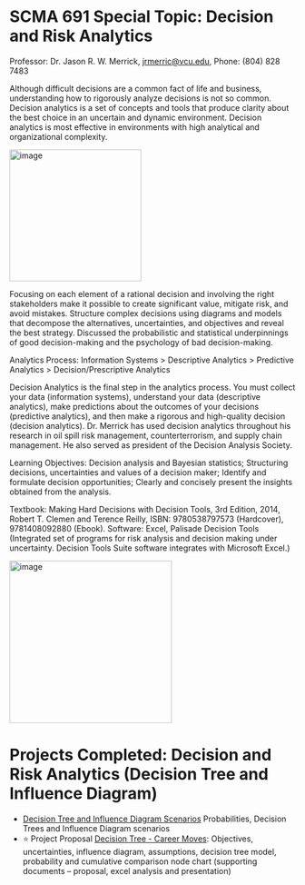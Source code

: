 # SCMA 691 Special Topic: Decision and Risk Analytics

Professor: Dr. Jason R. W. Merrick, jrmerric@vcu.edu, Phone: (804) 828 7483

Although difficult decisions are a common fact of life and business, understanding how to rigorously analyze decisions is not so common. Decision analytics is a set of concepts and tools that produce clarity about the best choice in an uncertain and dynamic environment. Decision analytics is most effective in environments with high analytical and organizational complexity.

<img width="232" alt="image" src="https://user-images.githubusercontent.com/65502025/152353674-f51b7cc9-0d89-4c6e-a140-a406ff4347eb.png">


Focusing on each element of a rational decision and involving the right stakeholders make it possible to create significant value, mitigate risk, and avoid mistakes. Structure complex decisions using diagrams and models that decompose the alternatives, uncertainties, and objectives and reveal the best strategy. Discussed the probabilistic and statistical underpinnings of good decision-making and the psychology of bad decision-making.

Analytics Process:
Information Systems > Descriptive Analytics > Predictive Analytics > Decision/Prescriptive Analytics

Decision Analytics is the final step in the analytics process. You must collect your data (information systems), understand your data (descriptive analytics), make predictions about the outcomes of your decisions (predictive analytics), and then make a rigorous and high-quality decision (decision analytics). Dr. Merrick has used decision analytics throughout his research in oil spill risk management, counterterrorism, and supply chain management. He also served as president of the Decision Analysis Society. 

Learning Objectives: Decision analysis and Bayesian statistics; Structuring decisions, uncertainties and values of a decision maker; Identify and formulate decision opportunities; Clearly and concisely present the insights obtained from the analysis.

Textbook: Making Hard Decisions with Decision Tools, 3rd Edition, 2014, Robert T. Clemen and Terence Reilly, ISBN: 9780538797573 (Hardcover), 9781408092880 (Ebook).
Software: Excel, Palisade Decision Tools (Integrated set of programs for risk analysis and decision making under uncertainty. Decision Tools Suite software integrates with Microsoft Excel.)

<img width="286" alt="image" src="https://user-images.githubusercontent.com/65502025/152353784-343b7c4f-da44-482c-8838-fef4b84b6f2e.png">

# Projects Completed: Decision and Risk Analytics (Decision Tree and Influence Diagram)
* [Decision Tree and Influence Diagram Scenarios](https://github.com/bryce-bowles/decision-tree-midterm.git) Probabilities, Decision Trees and Influence Diagram scenarios
* :star: Project Proposal [Decision Tree - Career Moves](https://github.com/bryce-bowles/career-change-decision-tree.git): Objectives, uncertainties, influence diagram, assumptions, decision tree model, probability and cumulative comparison node chart (supporting documents – proposal, excel analysis and presentation)
